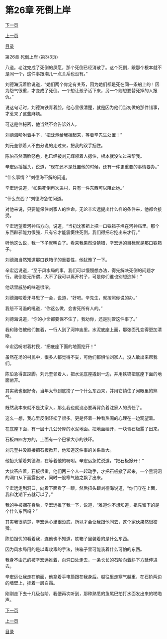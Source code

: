 <h1>第26章   死倒上岸</h1>
            <div><p><a href="./0078_%E7%AC%AC27%E7%AB%A0_%E4%BA%94%E8%A1%8C%E5%B1%80.md">下一页</a></p><p><a href="./0076_%E7%AC%AC26%E7%AB%A0_%E6%AD%BB%E5%80%92%E4%B8%8A%E5%B2%B8.md">上一页</a></p><p><a href="../">目录</a></p></div>
            <div><p>第26章   死倒上岸 (第3/3页)</p><p>八道。老沈完成了死倒的夙愿，那个死倒已经消散了。这个死倒，跟那个根本就不是同一个，这件事跟潮儿一点关系也没有。”</p><p>刘德海沉着脸说道，“她们两个肯定有关系，因为她们都是死在同一条船上的！因为怨气很重，才变成了死倒。一个想让孩子活下来，另一个则想要替死掉的人报仇。”</p><p>说这句话时，刘德海铁青着脸。他心里很清楚，就是因为他们当初做的那件错事，才惹来了这些麻烦。</p><p>可这是件秘密，他当然不会告诉外人。</p><p>刘德海吩咐着手下，“把沈潮给我捆起来，等着辛先生处置！”</p><p>刘元奎领着人不由分说的走过来，把我的双手捆住。</p><p>陈伯虽然满脸怒色，也已经被刘元辉领着人摁住，根本就没法过来帮我。</p><p>辛宏远摇摇头，说道，“现在还不是处置他的时候，还有一件更重要的事情要办。”</p><p>“什么事情？”刘德海不解的问道。</p><p>辛宏远说道，“如果死倒再次进村，只有一件东西可以阻止她。”</p><p>“什么东西？”刘德海急忙问道。</p><p>对他来说，只要能保住刘家人的性命，无论辛宏远提出什么样的条件来，他都会接受。</p><p>辛宏远望着河神庙方向，说道，“当初沈家祖上把一口铁箱子埋在河神庙里。那个东西辟邪能力很强，只有它才能震慑住死倒，我们得把它挖出来才行。”</p><p>听他这么说，我一下子就明白了。看来我果然没猜错，辛宏远的目标就是那口铁箱子。</p><p>刘德海当然知道那口铁箱子的重要性，他犹豫了一下。</p><p>辛宏远说道，“至于风水局的事，我们可以慢慢想办法，得先解决死倒的问题才行。我倒是无所谓，大不了我可以离开村子，可是你们谁也别想逃掉！”</p><p>他话里威胁的味道很浓。</p><p>刘德海咬着牙寻思了一会，说道，“好吧。辛先生，就按照你说的办。”</p><p>我怒不可遏的吼道，“你这么做，会害死所有人的。”</p><p>刘德海说道，“你的小命都要保不住了，我劝你，还是别管这件事了。”</p><p>我和陈伯被他们推着，一行人到了河神庙里。水泥底座上面，那张面孔变得更加清晰。</p><p>辛宏远吩咐着村民，“把底座下面的地面挖开！”</p><p>虽然在场的村民中，很多人都觉得不妥，可他们都惧怕刘家人，没人敢出来帮我们。</p><p>陈伯急得直跺脚。刘元奎领着人，把水泥底座撬到一边，并用铁镐把底座下面的地面凿开。</p><p>其实我也很好奇，当年太爷到底捞了一个什么东西来，并用它镇住了河眼里的煞气。</p><p>既然我本来就不是沈家人，那么我也就没必要再背负着沈家人的责任了。</p><p>这么一想，我心里反倒轻松了很多。更是怀着一种看热闹的心理在一边观望着。</p><p>在底座下面，有一层十几公分厚的水泥地面。把地面砸开，一块青石板露了出来。</p><p>石板四四方方的，上面有一个巴掌大小的铁环。</p><p>刘元奎并没直接把石板掀开，他知道这件事的关系重大。</p><p>他抬头望着刘德海，在等着他的吩咐。辛宏远急忙说道，“把石板掀开！”</p><p>大伙答应着，石板很重，他们两三个人一起动手，才把石板掀了起来，一个黑洞洞的洞口从下面露出来，同时一股寒气随之飘了出来。</p><p>辛宏远走到洞口，向着下面看了一眼，然后扭头跟刘德海说道，“你们守在上面，我和沈潮下去就可以了。”</p><p>我的手被捆在身后，辛宏远推了我一下，说道，“难道你不想知道，祖先留下的是个什么东西吗？”</p><p>其实我很清楚，辛宏远心里很没底，所以才会让我跟他同去，这个家伙果然很狡猾。</p><p>陈伯担忧的看着我，连他也不知道，铁箱子里装着的是什么东西。</p><p>因为风水局用的是以毒攻毒的手法，铁箱子里可能装着什么可怕的东西。</p><p>我身不由己的被辛宏远推着，向洞口处走去，一条长长的石阶向着斜下方延伸进去。</p><p>辛宏远让我走在前面，他拿着手电筒跟在我身后。越往里走寒气越重，在石阶两边的墙壁上，挂着一层白霜。</p><p>刚刚走下去十几级台阶，我便再次听到，那种熟悉的鱼尾巴拍打水面发出来的啪啪声。</p></div>
            <div><p><a href="./0078_%E7%AC%AC27%E7%AB%A0_%E4%BA%94%E8%A1%8C%E5%B1%80.md">下一页</a></p><p><a href="./0076_%E7%AC%AC26%E7%AB%A0_%E6%AD%BB%E5%80%92%E4%B8%8A%E5%B2%B8.md">上一页</a></p><p><a href="../">目录</a></p></div>